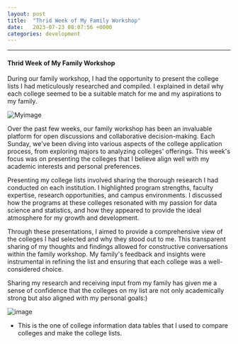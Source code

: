 ```yaml
---
layout: post
title:  "Thrid Week of My Family Workshop"
date:   2023-07-23 08:07:56 +0000
categories: development
---
```


---

#### Thrid Week of My Family Workshop

During our family workshop, I had the opportunity to present the college lists I had meticulously researched and compiled. I explained in detail why each college seemed to be a suitable match for me and my aspirations to my family.

![Myimage](https://res.cloudinary.com/dtiwg4oto/image/upload/v1692597940/%EC%8A%A4%ED%81%AC%EB%A6%B0%EC%83%B7_2023-08-21_150538_knjw08.png)

Over the past few weeks, our family workshop has been an invaluable platform for open discussions and collaborative decision-making. Each Sunday, we've been diving into various aspects of the college application process, from exploring majors to analyzing colleges' offerings. This week's focus was on presenting the colleges that I believe align well with my academic interests and personal preferences.

Presenting my college lists involved sharing the thorough research I had conducted on each institution. I highlighted program strengths, faculty expertise, research opportunities, and campus environments. I discussed how the programs at these colleges resonated with my passion for data science and statistics, and how they appeared to provide the ideal atmosphere for my growth and development.

Through these presentations, I aimed to provide a comprehensive view of the colleges I had selected and why they stood out to me. This transparent sharing of my thoughts and findings allowed for constructive conversations within the family workshop. My family's feedback and insights were instrumental in refining the list and ensuring that each college was a well-considered choice.

Sharing my research and receiving input from my family has given me a sense of confidence that the colleges on my list are not only academically strong but also aligned with my personal goals:)

![image](https://res.cloudinary.com/dtiwg4oto/image/upload/v1692599177/%EC%8A%A4%ED%81%AC%EB%A6%B0%EC%83%B7_2023-07-12_122818_saszvx.png)

- This is the one of college information data tables that I used to compare colleges and make the college lists.
